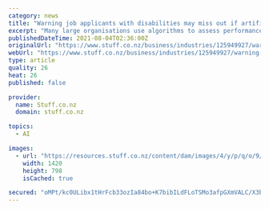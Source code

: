 ```yaml
---
category: news
title: "Warning job applicants with disabilities may miss out if artificial intelligence used to hire"
excerpt: "Many large organisations use algorithms to assess performance in job interviews and about 40 per cent use artificial intelligence (AI) when screening potential candidates, according to a global report by business consultancy Accenture."
publishedDateTime: 2021-08-04T02:36:00Z
originalUrl: "https://www.stuff.co.nz/business/industries/125949927/warning-job-applicants-with-disabilities-may-miss-out-if-artificial-intelligence-used-to-hire"
webUrl: "https://www.stuff.co.nz/business/industries/125949927/warning-job-applicants-with-disabilities-may-miss-out-if-artificial-intelligence-used-to-hire"
type: article
quality: 26
heat: 26
published: false

provider:
  name: Stuff.co.nz
  domain: stuff.co.nz

topics:
  - AI

images:
  - url: "https://resources.stuff.co.nz/content/dam/images/4/y/p/q/o/9/image.related.StuffLandscapeSixteenByNine.1420x800.22zjl3.png/1628047268358.jpg"
    width: 1420
    height: 798
    isCached: true

secured: "oMPt/kc0ULibx1tHrFcb33ozIa84bo+K7bibILdFLoTSMo3afpGXmVALC/X3bGOzyLAqUFH8JwFS3x5oyEVRZetQ4kMy/fKSm+J0aNRI285ZkENsPzovJtNoxeUP6ZLgq79b4eR1CrwqLhHDIaUtaAlButi1Zq45Bwo4j0DGkxCN6XvCrpOAwrXGVoBmcZuvep1Zuf4ZsDPIwc3kvOwVTy+kwNYRprIjeRAGgajlbsok5QMCzUs0WT3wx6lzs+pFEfeNQCuFhXGhGMsO+Kaaf8sbft49e5tdS7o9oAelUaK8/fhRxnPjnwjyLCO/ilkJuqZ7ulUPQ5AYMeOmMjCJtH1/6FFrXvkYS7d69nk0HPQ=;jrF5XVlHmHBS7FYoGPD0aQ=="
---
```


